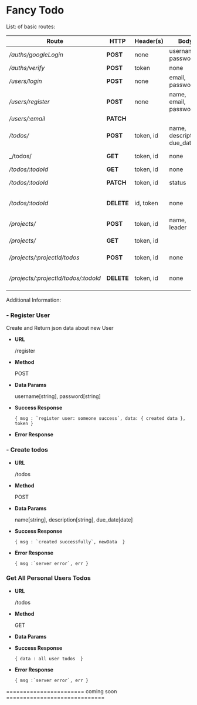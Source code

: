 # Fancy Todo

List: of basic routes:

|Route|HTTP|Header(s)|Body|Description|
|---------|---------|---------|---------|---------|
|_/auths/googleLogin_|**POST**|none|username, password|google login and generate token|
|_/auths/verify_|**POST**|token|none|verify token|
|_/users/login_|**POST**|none|email, password|login user, and generate token|
|_/users/register_|**POST**|none|name, email, password|register user|
|_/users/:email_|**PATCH**||||
|_/todos/_|**POST**|token, id|name, description, due_date|create todo|
|_/todos/|**GET**|token, id|none|Get users personal todos|
|_/todos/:todoId_|**GET**|token, id|none|Get todo|
|_/todos/:todoId_|**PATCH**|token, id|status|updated status todo|
|_/todos/:todoId_|**DELETE**|id, token |none|Delete a todos(Authorized only)|
|_/projects/_|**POST**|token, id|name, leader|create project|
|_/projects/_|**GET**|token, id||read all project todos|
|_/projects/:projectId/todos_|**POST**|token, id|none|create project Todo|
|_/projects/:projectId/todos/:todoId_|**DELETE**|token, id|none|delete project Todo (Authorized only)|


Additional Information:

### - **Register User**

Create and Return json data about new User

+ **URL**
  
  /register

+ **Method**

  POST

+ **Data Params**
  
  username[string], password[string]

+ **Success Response**

      { msg : `register user: someone success`, data: { created data }, token }


+ **Error Response**

### - **Create todos**

+ **URL**
  
  /todos

+ **Method**

  POST

+ **Data Params**
  
  name[string], description[string], due_date[date]

+ **Success Response**

      { msg : `created successfully`, newData  }

+ **Error Response**

      { msg :`server error`, err }

### **Get All Personal Users Todos**

+ **URL**
  
  /todos

+ **Method**

  GET

+ **Data Params**

+ **Success Response**

      { data : all user todos  }


+ **Error Response**

      { msg :`server error`, err }


======================= coming soon =============================